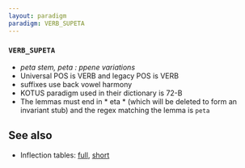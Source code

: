 ```yaml
---
layout: paradigm
paradigm: VERB_SUPETA
---
```

### ` VERB_SUPETA `

* _peta stem, peta : ppene variations_
* Universal POS is VERB and legacy POS is VERB
* suffixes use back vowel harmony
* KOTUS paradigm used in their dictionary is 72-B
* The lemmas must end in * eta * (which will be deleted to form an invariant stub) and the regex matching the lemma is ` peta `

## See also

* Inflection tables: [full](gen/S/supeta.html), [short](gen/S/supeta_wikt.html)

